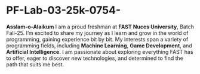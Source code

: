 # PF-Lab-03-25k-0754-
**Asslam-o-Alaikum**
I am a proud freshman at **FAST Nuces University**, Batch Fall-25. I’m excited to share my journey as I learn and grow in the world of programming, gaining experience bit by bit. My interests span a variety of programming fields, including **Machine Learning**, **Game Development**, and **Artificial Intelligence**. I am passionate about exploring everything FAST has to offer, eager to discover new technologies, and determined to find the path that suits me best.


